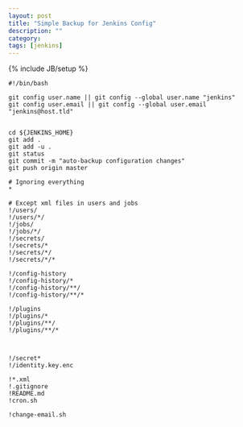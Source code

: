 ```yaml
---
layout: post
title: "Simple Backup for Jenkins Config"
description: ""
category: 
tags: [jenkins]
---
```

{% include JB/setup %}




<pre><code>#!/bin/bash

git config user.name || git config --global user.name "jenkins"
git config user.email || git config --global user.email "jenkins@host.tld"


cd ${JENKINS_HOME}
git add .
git add -u .
git status
git commit -m "auto-backup configuration changes"
git push origin master
</code></pre>



<pre><code># Ignoring everything
*

# Except xml files in users and jobs
!/users/
!/users/*/
!/jobs/
!/jobs/*/
!/secrets/
!/secrets/*
!/secrets/*/
!/secrets/*/*

!/config-history
!/config-history/*
!/config-history/**/
!/config-history/**/*

!/plugins
!/plugins/*
!/plugins/**/
!/plugins/**/*



!/secret*
!/identity.key.enc

!*.xml
!.gitignore
!README.md
!cron.sh

!change-email.sh
</code></pre>
